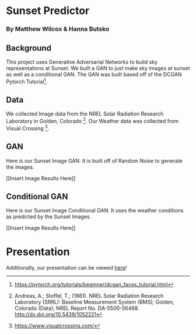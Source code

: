 # Sunset Predictor
### By Matthew Wilcox & Hanna Butsko

## Background
This project uses Generative Adversarial Networks to build sky representations at Sunset. We built a GAN to just make sky images at sunset as well as a conditional GAN. The GAN was built based off of the DCGAN Pytorch Tutorial[^1]. 

## Data
We collected Image data from the NREL Solar Radiation Research Laboratory in Golden, Colorado [^2]. 
Our Weather data was collected from Visual Crossing [^3].

## GAN
Here is our Sunset Image GAN. It is built off of Random Noise to generate the images.

[[Insert Image Results Here]]

## Conditional GAN

Here is our Sunset Image Conditional GAN. It uses the weather conditions as predicted by the Sunset Images.

[[Insert Image Results Here]]



# Presentation

Additionally, our presentation can be viewed [here](https://docs.google.com/presentation/d/1snyJtPPNObgghG0M7vTY_YhoZyB9Emy9/edit?usp=sharing&ouid=109507058081018285692&rtpof=true&sd=true)!


[^1]:https://pytorch.org/tutorials/beginner/dcgan_faces_tutorial.html
[^2]: Andreas, A.; Stoffel, T.; (1981). NREL Solar Radiation Research Laboratory (SRRL): Baseline Measurement System (BMS); Golden, Colorado (Data); NREL Report No. DA-5500-56488. http://dx.doi.org/10.5439/1052221 
[^3]: https://www.visualcrossing.com/
